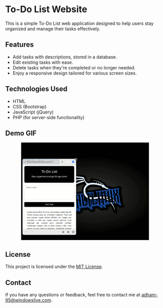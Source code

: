 # To-Do List Website

This is a simple To-Do List web application designed to help users stay organized and manage their tasks effectively.

## Features

- Add tasks with descriptions, stored in a database.
- Edit existing tasks with ease.
- Delete tasks when they're completed or no longer needed.
- Enjoy a responsive design tailored for various screen sizes.

## Technologies Used

- HTML
- CSS (Bootstrap)
- JavaScript (jQuery)
- PHP (for server-side functionality)

## Demo GIF
<div align="center">
  <img src="demo.gif" alt="To-Do List Demo" width="80%">
</div>

## License

This project is licensed under the [MIT License](LICENSE).

## Contact

If you have any questions or feedback, feel free to contact me at [adham-95@windowslive.com](mailto:adham-95@windowslive.com).
